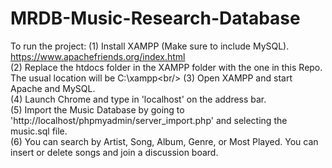 # MRDB-Music-Research-Database

To run the project:
    (1) Install XAMPP (Make sure to include MySQL).<br/>
            https://www.apachefriends.org/index.html<br/>
    (2) Replace the htdocs folder in the XAMPP folder with the one in this Repo.<br/>
            The usual location will be C:\xampp\<br/>
    (3) Open XAMPP and start Apache and MySQL.<br/>
    (4) Launch Chrome and type in 'localhost' on the address bar.<br/>
    (5) Import the Music Database by going to 'http://localhost/phpmyadmin/server_import.php' and selecting the music.sql file.<br/> 
    (6) You can search by Artist, Song, Album, Genre, or Most Played. You can insert or delete songs and join a discussion board.<br/>

